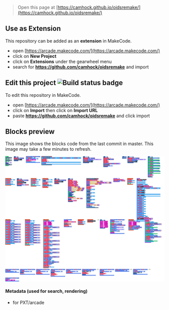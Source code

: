  


> Open this page at [https://camhock.github.io/oidsremake/](https://camhock.github.io/oidsremake/)

## Use as Extension

This repository can be added as an **extension** in MakeCode.

* open [https://arcade.makecode.com/](https://arcade.makecode.com/)
* click on **New Project**
* click on **Extensions** under the gearwheel menu
* search for **https://github.com/camhock/oidsremake** and import

## Edit this project ![Build status badge](https://github.com/camhock/oidsremake/workflows/MakeCode/badge.svg)

To edit this repository in MakeCode.

* open [https://arcade.makecode.com/](https://arcade.makecode.com/)
* click on **Import** then click on **Import URL**
* paste **https://github.com/camhock/oidsremake** and click import

## Blocks preview

This image shows the blocks code from the last commit in master.
This image may take a few minutes to refresh.

![A rendered view of the blocks](https://github.com/camhock/oidsremake/raw/master/.github/makecode/blocks.png)

#### Metadata (used for search, rendering)

* for PXT/arcade
<script src="https://makecode.com/gh-pages-embed.js"></script><script>makeCodeRender("{{ site.makecode.home_url }}", "{{ site.github.owner_name }}/{{ site.github.repository_name }}");</script>
